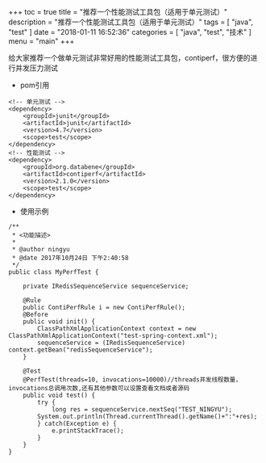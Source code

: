 +++
toc = true
title = "推荐一个性能测试工具包（适用于单元测试）"
description = "推荐一个性能测试工具包（适用于单元测试）"
tags = [
	"java",
	"test"
]
date = "2018-01-11 16:52:36"
categories = [
    "java",
	"test",
    "技术"
]
menu = "main"
+++

给大家推荐一个做单元测试非常好用的性能测试工具包，contiperf，很方便的进行并发压力测试

* pom引用

```
<!-- 单元测试 -->
<dependency>
    <groupId>junit</groupId>
    <artifactId>junit</artifactId>
    <version>4.7</version>
    <scope>test</scope>
</dependency>
<!-- 性能测试 -->
<dependency>
    <groupId>org.databene</groupId>
    <artifactId>contiperf</artifactId>
    <version>2.1.0</version>
    <scope>test</scope>
</dependency>
```

* 使用示例

```
/**
 * <功能描述>
 *
 * @author ningyu
 * @date 2017年10月24日 下午2:40:58
 */
public class MyPerfTest {
     
    private IRedisSequenceService sequenceService;
     
    @Rule
    public ContiPerfRule i = new ContiPerfRule();
    @Before
    public void init() {
        ClassPathXmlApplicationContext context = new ClassPathXmlApplicationContext("test-spring-context.xml");
        sequenceService = (IRedisSequenceService) context.getBean("redisSequenceService");
    }
     
    @Test
    @PerfTest(threads=10, invocations=10000)//threads并发线程数量，invocations总调用次数,还有其他参数可以设置查看文档或者源码
    public void test() {
        try {
            long res = sequenceService.nextSeq("TEST_NINGYU");
        System.out.println(Thread.currentThread().getName()+":"+res);
        } catch(Exception e) {
            e.printStackTrace();
        }
    }
}
```
